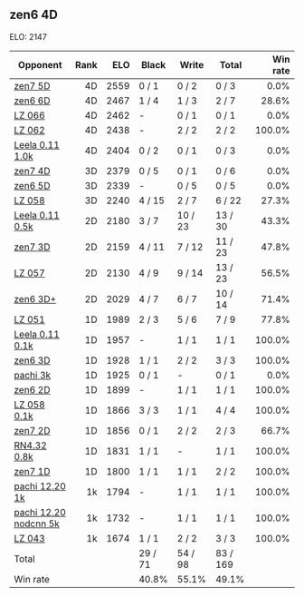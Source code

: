 ## zen6 4D ##

ELO: 2147

Opponent | Rank | ELO | Black | Write | Total | Win rate
---------|-----:|----:|-------|-------|-------|-------:
[zen7 5D](zen7%205D.md) | 4D | 2559 | 0 / 1 | 0 / 2 | 0 / 3 | 0.0%
[zen6 6D](zen6%206D.md) | 4D | 2467 | 1 / 4 | 1 / 3 | 2 / 7 | 28.6%
[LZ 066](LZ%20066.md) | 4D | 2462 | - | 0 / 1 | 0 / 1 | 0.0%
[LZ 062](LZ%20062.md) | 4D | 2438 | - | 2 / 2 | 2 / 2 | 100.0%
[Leela 0.11 1.0k](Leela%200.11%201.0k.md) | 4D | 2404 | 0 / 2 | 0 / 1 | 0 / 3 | 0.0%
[zen7 4D](zen7%204D.md) | 3D | 2379 | 0 / 5 | 0 / 1 | 0 / 6 | 0.0%
[zen6 5D](zen6%205D.md) | 3D | 2339 | - | 0 / 5 | 0 / 5 | 0.0%
[LZ 058](LZ%20058.md) | 3D | 2240 | 4 / 15 | 2 / 7 | 6 / 22 | 27.3%
[Leela 0.11 0.5k](Leela%200.11%200.5k.md) | 2D | 2180 | 3 / 7 | 10 / 23 | 13 / 30 | 43.3%
[zen7 3D](zen7%203D.md) | 2D | 2159 | 4 / 11 | 7 / 12 | 11 / 23 | 47.8%
[LZ 057](LZ%20057.md) | 2D | 2130 | 4 / 9 | 9 / 14 | 13 / 23 | 56.5%
[zen6 3D+](zen6%203D+.md) | 2D | 2029 | 4 / 7 | 6 / 7 | 10 / 14 | 71.4%
[LZ 051](LZ%20051.md) | 1D | 1989 | 2 / 3 | 5 / 6 | 7 / 9 | 77.8%
[Leela 0.11 0.1k](Leela%200.11%200.1k.md) | 1D | 1957 | - | 1 / 1 | 1 / 1 | 100.0%
[zen6 3D](zen6%203D.md) | 1D | 1928 | 1 / 1 | 2 / 2 | 3 / 3 | 100.0%
[pachi 3k](pachi%203k.md) | 1D | 1925 | 0 / 1 | - | 0 / 1 | 0.0%
[zen6 2D](zen6%202D.md) | 1D | 1899 | - | 1 / 1 | 1 / 1 | 100.0%
[LZ 058 0.1k](LZ%20058%200.1k.md) | 1D | 1866 | 3 / 3 | 1 / 1 | 4 / 4 | 100.0%
[zen7 2D](zen7%202D.md) | 1D | 1856 | 0 / 1 | 2 / 2 | 2 / 3 | 66.7%
[RN4.32 0.8k](RN4.32%200.8k.md) | 1D | 1831 | 1 / 1 | - | 1 / 1 | 100.0%
[zen7 1D](zen7%201D.md) | 1D | 1800 | 1 / 1 | 1 / 1 | 2 / 2 | 100.0%
[pachi 12.20 1k](pachi%2012.20%201k.md) | 1k | 1794 | - | 1 / 1 | 1 / 1 | 100.0%
[pachi 12.20 nodcnn 5k](pachi%2012.20%20nodcnn%205k.md) | 1k | 1732 | - | 1 / 1 | 1 / 1 | 100.0%
[LZ 043](LZ%20043.md) | 1k | 1674 | 1 / 1 | 2 / 2 | 3 / 3 | 100.0%
Total | | | 29 / 71 | 54 / 98 | 83 / 169 | 
Win rate| | | 40.8% | 55.1% | 49.1% | 
